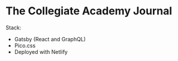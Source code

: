 # The Collegiate Academy Journal
Stack:
- Gatsby (React and GraphQL)
- Pico.css
- Deployed with Netlify

